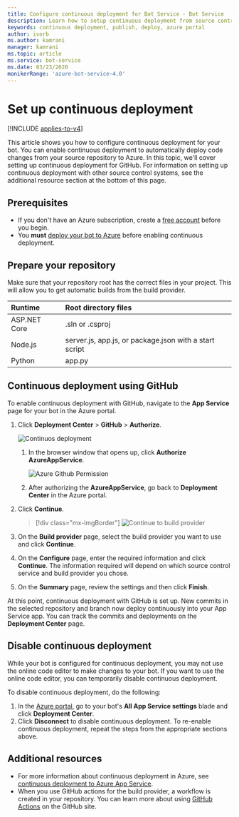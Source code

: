 ```yaml
---
title: Configure continuous deployment for Bot Service - Bot Service
description: Learn how to setup continuous deployment from source control for a Bot Service.
keywords: continuous deployment, publish, deploy, azure portal
author: ivorb
ms.author: kamrani
manager: kamrani
ms.topic: article
ms.service: bot-service
ms.date: 03/23/2020
monikerRange: 'azure-bot-service-4.0'
---
```


# Set up continuous deployment

[!INCLUDE [applies-to-v4](includes/applies-to-v4-current.md)]

This article shows you how to configure continuous deployment for your bot. You can enable continuous deployment to automatically deploy code changes from your source repository to Azure. In this topic, we'll cover setting up continuous deployment for GitHub. For information on setting up continuous deployment with other source control systems, see the additional resource section at the bottom of this page.

## Prerequisites

- If you don't have an Azure subscription, create a [free account](https://portal.azure.com) before you begin.
- You **must** [deploy your bot to Azure](bot-builder-deploy-az-cli.md) before enabling continuous deployment.

## Prepare your repository

Make sure that your repository root has the correct files in your project. This will allow you to get automatic builds from the build provider.

|Runtime | Root directory files |
|:-------|:---------------------|
| ASP.NET Core | .sln or .csproj |
| Node.js | server.js, app.js, or package.json with a start script |
| Python | app.py |

## Continuous deployment using GitHub

To enable continuous deployment with GitHub, navigate to the **App Service** page for your bot in the Azure portal.

1. Click **Deployment Center** > **GitHub** > **Authorize**.

   ![Continuos deployment](~/media/azure-bot-build/azure-deployment.png)

   1. In the browser window that opens up, click **Authorize AzureAppService**.

      ![Azure Github Permission](~/media/azure-bot-build/azure-deployment-github.png)

   1. After authorizing the **AzureAppService**, go back to **Deployment Center** in the Azure portal.

1. Click **Continue**.

      > [!div class="mx-imgBorder"]
      > ![Continue to build provider](~/media/azure-bot-build/azure-deployment-continue.png)

1. On the **Build provider** page, select the build provider you want to use and click **Continue**.

1. On the **Configure** page, enter the required information and click **Continue**. The information required will depend on which source control service and build provider you chose.

1. On the **Summary** page, review the settings and then click **Finish**.

At this point, continuous deployment with GitHub is set up. New commits in the selected repository and branch now deploy continuously into your App Service app. You can track the commits and deployments on the **Deployment Center** page.

## Disable continuous deployment

While your bot is configured for continuous deployment, you may not use the online code editor to make changes to your bot. If you want to use the online code editor, you can temporarily disable continuous deployment.

To disable continuous deployment, do the following:

1. In the [Azure portal](https://portal.azure.com), go to your bot's **All App Service settings** blade and click **Deployment Center**.
1. Click **Disconnect** to disable continuous deployment. To re-enable continuous deployment, repeat the steps from the appropriate sections above.

## Additional resources

- For more information about continuous deployment in Azure, see  [continuous deployment to Azure App Service](https://docs.microsoft.com/azure/app-service/deploy-continuous-deployment).
- When you use GitHub actions for the build provider, a workflow is created in your repository. You can learn more about using [GitHub Actions](https://help.github.com/en/actions) on the GitHub site.
